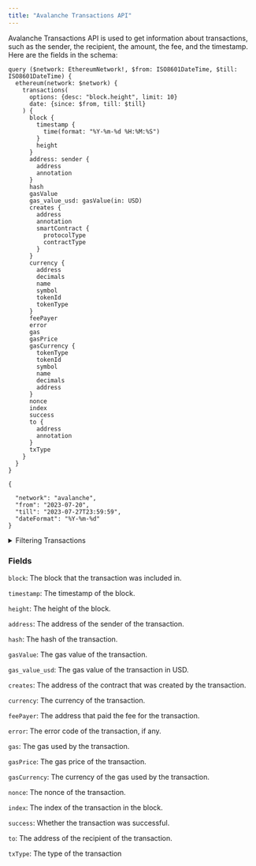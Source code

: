```yaml
---
title: "Avalanche Transactions API"
---
```


<head>
<meta name="title" content="Avalanche Transactions API"/>

<meta name="description" content="Access detailed Avalanche transaction data with diverse fields and attributes for comprehensive analysis."/>

<meta name="keywords" content="Avalanche Transactions, Avalanche transaction history, Avalanche transaction explorer, Avalanche transaction API, AVAX transaction tracking AVAX, AVAX wallet transactions"/>

<meta name="robots" content="index, follow"/>
<meta http-equiv="Content-Type" content="text/html; charset=utf-8"/>
<meta name="language" content="English"/>

<!-- Open Graph / Facebook -->
<meta property="og:type" content="website" />

<meta property="og:title" content="Avalanche Transactions API" />

<meta property="og:description" content="Access detailed Avalanche transaction data with diverse fields and attributes for comprehensive analysis."/>


<meta property="twitter:card" content="summary_large_image" />

<meta property="twitter:title" content="Avalanche Transactions API" />

<meta property="twitter:description" content="Access detailed Avalanche transaction data with diverse fields and attributes for comprehensive analysis." />
</head>

Avalanche Transactions API is used to get information about transactions, such as the sender, the recipient, the amount, the fee, and the timestamp. Here are the fields in the schema:

```
query ($network: EthereumNetwork!, $from: ISO8601DateTime, $till: ISO8601DateTime) {
  ethereum(network: $network) {
    transactions(
      options: {desc: "block.height", limit: 10}
      date: {since: $from, till: $till}
    ) {
      block {
        timestamp {
          time(format: "%Y-%m-%d %H:%M:%S")
        }
        height
      }
      address: sender {
        address
        annotation
      }
      hash
      gasValue
      gas_value_usd: gasValue(in: USD)
      creates {
        address
        annotation
        smartContract {
          protocolType
          contractType
        }
      }
      currency {
        address
        decimals
        name
        symbol
        tokenId
        tokenType
      }
      feePayer
      error
      gas
      gasPrice
      gasCurrency {
        tokenType
        tokenId
        symbol
        name
        decimals
        address
      }
      nonce
      index
      success
      to {
        address
        annotation
      }
      txType
    }
  }
}

{

  "network": "avalanche",
  "from": "2023-07-20",
  "till": "2023-07-27T23:59:59",
  "dateFormat": "%Y-%m-%d"
}
```

<details><summary>Filtering Transactions</summary>


`limit`: The maximum number of results to return.

`offset`: The offset to start the results from.

`date`: The date of the transaction.

`amount`: The amount of the transaction.

`any`: A catch-all filter (OR logic) that can be used to filter the results by any of the other fields.

`feePayer`: The address that paid the fee for the transaction.

`feeRatio`: The fee ratio of the transaction.

`gasCurrency`: The currency of the gas used by the transaction.

`gasValue`: The gas value of the transaction.

`height`: The height of the block that the transaction was included in.

`time`: The timestamp of the transaction.

`txCreates`: The address of the contract that was created by the transaction.

`txIndex`: The index of the transaction in the block.

`txHash`: The hash of the transaction.

`txType`: The type of the transaction.

`txTo`: The address of the recipient of the transaction.

`txSender`: The address of the sender of the transaction.

</details>

### Fields

`block`: The block that the transaction was included in.

`timestamp`: The timestamp of the block.

`height`: The height of the block.

`address`: The address of the sender of the transaction.

`hash`: The hash of the transaction.

`gasValue`: The gas value of the transaction.

`gas_value_usd`: The gas value of the transaction in USD.

`creates`: The address of the contract that was created by the transaction.

`currency`: The currency of the transaction.

`feePayer`: The address that paid the fee for the transaction.

`error`: The error code of the transaction, if any.

`gas`: The gas used by the transaction.

`gasPrice`: The gas price of the transaction.

`gasCurrency`: The currency of the gas used by the transaction.

`nonce`: The nonce of the transaction.

`index`: The index of the transaction in the block.

`success`: Whether the transaction was successful.

`to`: The address of the recipient of the transaction.

`txType`: The type of the transaction